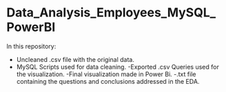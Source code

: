 # Data_Analysis_Employees_MySQL_PowerBI
  In this repository:
- Uncleaned .csv file with the original data.
- MySQL Scripts used for data cleaning.
-Exported .csv Queries used for the visualization.
-Final visualization made in Power Bi.
-.txt file containing the questions and conclusions addressed in the EDA.
